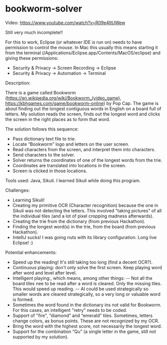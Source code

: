 # bookworm-solver
Video:
https://www.youtube.com/watch?v=R09e4ltUWew

Still very much incomplete!!

For this to work, Eclipse (or whatever IDE is run on) needs to have permission to control the mouse. In Mac this usually this means starting it from the terminal  (/Applications/Eclipse.app/Contents/MacOS/eclipse) and giving these permissions:
- Security & Privacy -> Screen Recording -> Eclipse
- Security & Privacy -> Automation -> Terminal



Description:

There is a game called Bookworm (https://en.wikipedia.org/wiki/Bookworm_(video_game), https://kbhgames.com/game/bookworm-online) by Pop Cap. The game is about finding out the longest contiguous words in English on a board full of letters. My solution reads the screen, finds out the longest word and clicks the screen in the right places as to form that word.
 
The solution follows this sequence:
- Pass dictionary text file to trie.
- Locate “Bookworm” logo and letters on the user screen.
- Read characters from the screen, and interpret them into characters.
- Send characters to the solver.
- Solver returns the coordinates of one of the longest words from the trie.
- Coordinates are translated into locations in the screen.
- Screen is clicked in those locations.
 
Tools used:
Java, Sikuli. I learned Sikuli while doing this program.
 
Challenges:
- Learning Sikuli!
- Creating my primitive OCR (Character recognition) because the one in Sikuli was not detecting the letters. This involved "taking pictures" of all the individual tiles (and a lot of pixel cropping madness afterwards).
- Creating the trie from the dictionary (from previous Hackathon).
- Finding the longest word(s) in the trie, from the board (from previous Hackathon).
- IntelliJ sucks! I was going nuts with its library configuration. Long live Eclipse! :)
 
Potential enhancements:
- Speed up the reading! It's still taking too long (find a decent OCR?).
- Continuous playing: don't only solve the first screen. Keep playing word after word and level after level.
- Intelligent playing:, which means, among other things:
   -- Not all the board tiles nee  to be read after a word is cleared. Only the missing tiles. This would speed up reading.
   -- AI could be used strategically so smaller words are cleared strategically, so a very long or valuable word is formed.
- Sometimes the word found in the dictionary ins not valid for Bookworm. For this cases, an intelligent "retry" needs to be coded.
- Support of "fire", “diamond” and “emerald” tiles. Sometimes, letters change colors, as bonus points. These are not recognized by my OCR.
- Bring the word with the highest score, not necessarily the longest word.
- Support for the combination “Qu” (a single letter in the game, still not supported by my solution).
 
 


